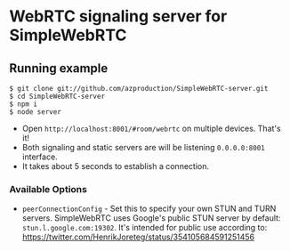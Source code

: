 # WebRTC signaling server for SimpleWebRTC

## Running example

```
$ git clone git://github.com/azproduction/SimpleWebRTC-server.git
$ cd SimpleWebRTC-server
$ npm i
$ node server
```

 - Open `http://localhost:8001/#room/webrtc` on multiple devices. That's it!
 - Both signaling and static servers are will be listening `0.0.0.0:8001` interface.
 - It takes about 5 seconds to establish a connection.

### Available Options

 - `peerConnectionConfig` - Set this to specify your own STUN and TURN servers. SimpleWebRTC uses Google's public STUN server by
 default: `stun.l.google.com:19302`. It's intended for public use according to: https://twitter.com/HenrikJoreteg/status/354105684591251456
